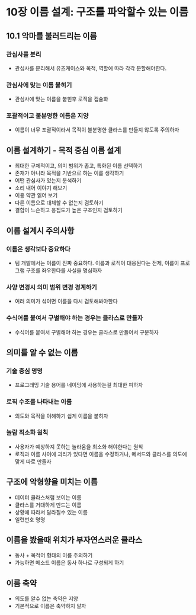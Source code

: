 # 10장 이름 설계: 구조를 파악할수 있는 이름

## 10.1 악마를 불러드리는 이름
### 관심사를 분리
- 관심사를 분리해서 유즈케이스와 목적, 역할에 따라 각각 분할해야한다.
### 관심사에 맞는 이름 붙히기
- 관심사에 맞는 이름을 붙힌후 로직을 캡슐화
### 포괄적이고 불분명한 이름은 지양
- 이름이 너무 포괄적이라서 목적이 불분명한 클라스를 만들지 않도록 주의하자
## 이름 설계하기 - 목적 중심 이름 설계
- 최대한 구체적이고, 의미 범위가 좁고, 특화된 이름 선택하기
- 존재가 아니라 목적을 기반으로 하는 이름 생각하기
- 어떤 관심사가 있는지 분석하기
- 소리 내어 이야기 해보기
- 이용 약관 읽어 보기
- 다른 이름으로 대체할 수 없는지 검토하기
- 결합이 느슨하고 응집도가 높은 구조인지 검토하기

## 이름 설계시 주의사항
### 이름은 생각보다 중요하다
- 팀 개발에서는 이름이 진짜 중요하다. 이름과 로직이 대응된다는 전제, 이름이 프로그램 구조를 좌우한다를 사실을 명심하자
### 사양 변경시 의미 범위 변경 경계하기
- 여러 의미가 섞이면 이름을 다시 검토해봐야한다
### 수식어를 붙여서 구별해야 하는 경우는 클라스로 만들자
- 수식어를 붙여서 구별해야 하는 경우는 클라스로 만들어서 구분하자

## 의미를 알 수 없는 이름
### 기술 중심 명명
- 프로그래밍 기술 용어를 네이밍에 사용하는걸 최대한 피하자
### 로직 수조를 나타내는 이름
- 의도와 목적을 이해하기 쉽게 이름을 붙히자
### 놀람 최소화 원칙
- 사용자가 예상하지 못하는 놀라움을 최소화 해야한다는 원칙
- 로직과 이름 사이에 괴리가 있다면 이름을 수정하거나, 메서드와 클라스를 의도에 맞게 따로 만들자

## 구조에 악형향을 미치는 이름
- 데이터 클라스처럼 보이는 이름
- 클라스를 거대하게 만드는 이름
- 상황에 따라서 달라질수 있는 이름
- 일련번호 명명

## 이름을 봤을때 위치가 부자연스러운 클라스
- 동사 + 목적어 형태의 이름 주의하기
- 가능하면 메소드 이름은 동사 하나로 구성되게 하기

## 이름 축약 
- 의도를 알수 없는 축약은 지양
- 기본적으로 이름은 축약하지 말자